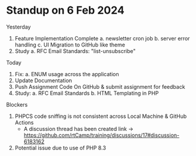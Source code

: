 # Standup on 6 Feb 2024

Yesterday

1. Feature Implementation Complete
    a. newsletter cron job
    b. server error handling
    c. UI Migration to GitHub like theme
2. Study
    a. RFC Email Standards: "list-unsubscribe"


Today
1. Fix:
    a. ENUM usage across the application
2. Update Documentation
3. Push Assignment Code On GitHub & submit assignment for feedback
4. Study:
    a. RFC Email Standards
    b. HTML Templating in PHP

Blockers
1. PHPCS code sniffing is not consistent across Local Machine & GitHub Actions
    - A discussion thread has been created link -> https://github.com/rtCamp/training/discussions/17#discussion-6183162
2. Potential issue due to use of PHP 8.3